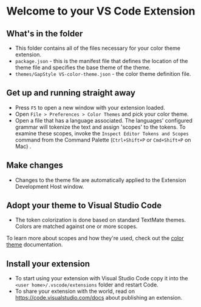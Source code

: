 # Welcome to your VS Code Extension

## What's in the folder

- This folder contains all of the files necessary for your color theme extension.
- `package.json` - this is the manifest file that defines the location of the theme file
  and specifies the base theme of the theme.
- `themes/GapStyle VS-color-theme.json` - the color theme definition file.

## Get up and running straight away

- Press `F5` to open a new window with your extension loaded.
- Open `File > Preferences > Color Themes` and pick your color theme.
- Open a file that has a language associated. The languages' configured grammar will
  tokenize the text and assign 'scopes' to the tokens. To examine these scopes, invoke the
  `Inspect Editor Tokens and Scopes` command from the Command Palette (`Ctrl+Shift+P` or `Cmd+Shift+P` on
  Mac) .

## Make changes

- Changes to the theme file are automatically applied to the Extension Development Host
  window.

## Adopt your theme to Visual Studio Code

- The token colorization is done based on standard TextMate themes. Colors are matched
  against one or more scopes.

To learn more about scopes and how they're used, check out the
[color theme](https://code.visualstudio.com/api/extension-guides/color-theme)
documentation.

## Install your extension

- To start using your extension with Visual Studio Code copy it into the
  `<user home>/.vscode/extensions` folder and restart Code.
- To share your extension with the world, read on https://code.visualstudio.com/docs about
  publishing an extension.
